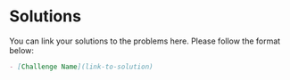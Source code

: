# Solutions

You can link your solutions to the problems here. Please follow the format below:

```markdown
- [Challenge Name](link-to-solution)
```

